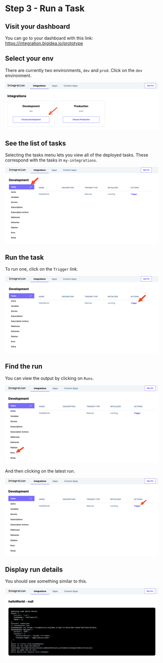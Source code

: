 # Step 3 - Run a Task

## Visit your dashboard 

You can go to your dashboard with this link: https://integration.bigidea.io/prototype

## Select your env

There are currently two environments, `dev` and `prod`. Click on the `dev` environment.

![Select dev environment](./img/run-a-task-0.png)

## See the list of tasks

Selecting the tasks menu lets you view all of the deployed tasks. These correspond with the tasks in `my-integrations`.

![Listing tasks](./img/run-a-task-1.png)

## Run the task

To run one, click on the `Trigger` link.

![How to run a task](./img/run-a-task-2.png)

## Find the run

You can view the output by clicking on `Runs`.

![Listing runs](./img/run-a-task-3.png)

And then clicking on the latest run.

![Display a run](./img/run-a-task-4.png)

## Display run details

You should see something similar to this.

![Display run details](./img/run-a-task-5.png)